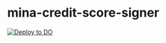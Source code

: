 # mina-credit-score-signer

[![Deploy to DO](https://www.deploytodo.com/do-btn-blue.svg)](https://cloud.digitalocean.com/apps/new?repo=https://github.com/{REPO-OWNER}/{REPO-NAME}/tree/{BRANCH-NAME})
